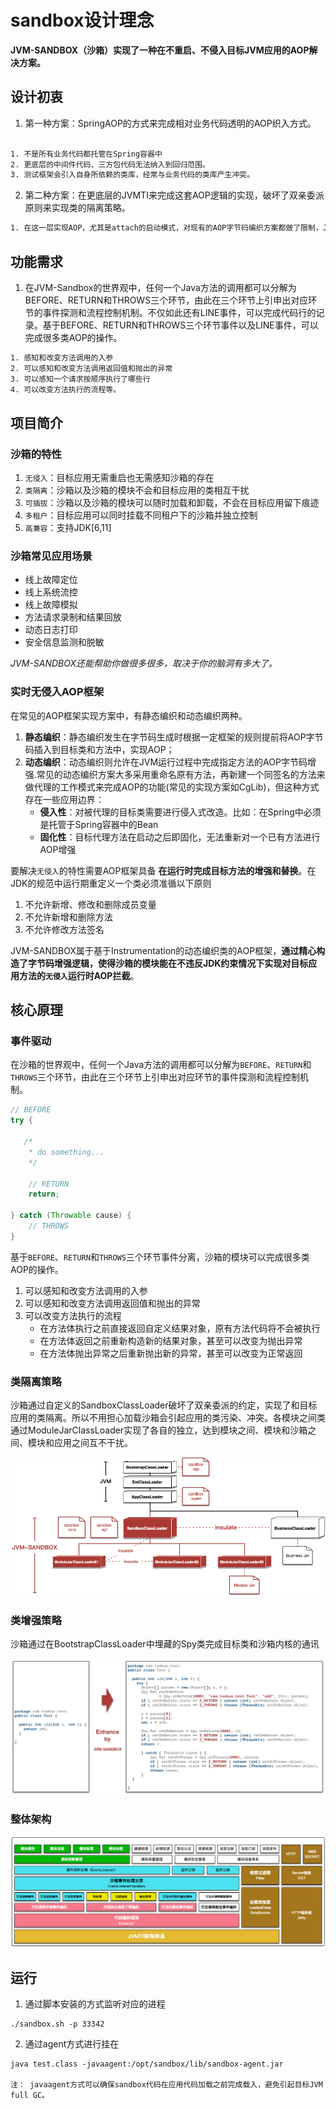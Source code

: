 # sandbox设计理念

**JVM-SANDBOX（沙箱）实现了一种在不重启、不侵入目标JVM应用的AOP解决方案。**

## 设计初衷

1. 第一种方案：SpringAOP的方式来完成相对业务代码透明的AOP织入方式。

```txt

1. 不是所有业务代码都托管在Spring容器中
2. 更底层的中间件代码、三方包代码无法纳入到回归范围。
3. 测试框架会引入自身所依赖的类库，经常与业务代码的类库产生冲突。
```

2. 第二种方案：在更底层的JVMTI来完成这套AOP逻辑的实现，破坏了双亲委派原则来实现类的隔离策略。
```txt
1. 在这一层实现AOP，尤其是attach的启动模式，对现有的AOP字节码编织方案都做了限制，JDKProxy、CgLib等常见的AOP实现框架都无法满足需求，所以我们用ASM构造了一套精巧的字节码编织策略。
```

## 功能需求

1. 在JVM-Sandbox的世界观中，任何一个Java方法的调用都可以分解为BEFORE、RETURN和THROWS三个环节，由此在三个环节上引申出对应环节的事件探测和流程控制机制。不仅如此还有LINE事件，可以完成代码行的记录。基于BEFORE、RETURN和THROWS三个环节事件以及LINE事件，可以完成很多类AOP的操作。

```txt
1. 感知和改变方法调用的入参
2. 可以感知和改变方法调用返回值和抛出的异常
3. 可以感知一个请求按顺序执行了哪些行
4. 可以改变方法执行的流程等。
```

## 项目简介


### 沙箱的特性

1. `无侵入`：目标应用无需重启也无需感知沙箱的存在
1. `类隔离`：沙箱以及沙箱的模块不会和目标应用的类相互干扰
1. `可插拔`：沙箱以及沙箱的模块可以随时加载和卸载，不会在目标应用留下痕迹
1. `多租户`：目标应用可以同时挂载不同租户下的沙箱并独立控制
1. `高兼容`：支持JDK[6,11]

### 沙箱常见应用场景

- 线上故障定位
- 线上系统流控
- 线上故障模拟
- 方法请求录制和结果回放
- 动态日志打印
- 安全信息监测和脱敏

*JVM-SANDBOX还能帮助你做很多很多，取决于你的脑洞有多大了。*

### 实时无侵入AOP框架

在常见的AOP框架实现方案中，有静态编织和动态编织两种。

1. **静态编织**：静态编织发生在字节码生成时根据一定框架的规则提前将AOP字节码插入到目标类和方法中，实现AOP；
2. **动态编织**：动态编织则允许在JVM运行过程中完成指定方法的AOP字节码增强.常见的动态编织方案大多采用重命名原有方法，再新建一个同签名的方法来做代理的工作模式来完成AOP的功能(常见的实现方案如CgLib)，但这种方式存在一些应用边界：
   - **侵入性**：对被代理的目标类需要进行侵入式改造。比如：在Spring中必须是托管于Spring容器中的Bean
   - **固化性**：目标代理方法在启动之后即固化，无法重新对一个已有方法进行AOP增强
 
要解决`无侵入`的特性需要AOP框架具备 **在运行时完成目标方法的增强和替换**。在JDK的规范中运行期重定义一个类必须准循以下原则
  1. 不允许新增、修改和删除成员变量
  1. 不允许新增和删除方法
  1. 不允许修改方法签名

JVM-SANDBOX属于基于Instrumentation的动态编织类的AOP框架，**通过精心构造了字节码增强逻辑，使得沙箱的模块能在不违反JDK约束情况下实现对目标应用方法的`无侵入`运行时AOP拦截**。

## 核心原理

### 事件驱动

在沙箱的世界观中，任何一个Java方法的调用都可以分解为`BEFORE`、`RETURN`和`THROWS`三个环节，由此在三个环节上引申出对应环节的事件探测和流程控制机制。

```java
// BEFORE
try {

   /*
    * do something...
    */

    // RETURN
    return;

} catch (Throwable cause) {
    // THROWS
}
```

基于`BEFORE`、`RETURN`和`THROWS`三个环节事件分离，沙箱的模块可以完成很多类AOP的操作。

1. 可以感知和改变方法调用的入参
1. 可以感知和改变方法调用返回值和抛出的异常
1. 可以改变方法执行的流程
    - 在方法体执行之前直接返回自定义结果对象，原有方法代码将不会被执行
    - 在方法体返回之前重新构造新的结果对象，甚至可以改变为抛出异常
    - 在方法体抛出异常之后重新抛出新的异常，甚至可以改变为正常返回

### 类隔离策略

沙箱通过自定义的SandboxClassLoader破坏了双亲委派的约定，实现了和目标应用的类隔离。所以不用担心加载沙箱会引起应用的类污染、冲突。各模块之间类通过ModuleJarClassLoader实现了各自的独立，达到模块之间、模块和沙箱之间、模块和应用之间互不干扰。

![jvm-sandbox-classloader](./.img/jvm-sandbox-classloader.png)

### 类增强策略

沙箱通过在BootstrapClassLoader中埋藏的Spy类完成目标类和沙箱内核的通讯

![jvm-sandbox-enhance-class](./.img/jvm-sandbox-enhance-class.jpg)

### 整体架构

![jvm-sandbox-architecture](./.img/jvm-sandbox-architecture.png)

## 运行

1. 通过脚本安装的方式监听对应的进程

```shell
./sandbox.sh -p 33342
```

2. 通过agent方式进行挂在

```shell
java test.class -javaagent:/opt/sandbox/lib/sandbox-agent.jar

注： javaagent方式可以确保sandbox代码在应用代码加载之前完成载入，避免引起目标JVM full GC。
```
